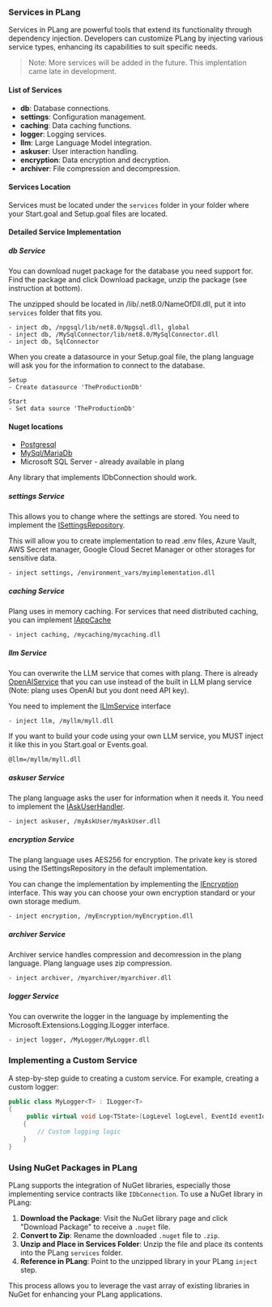 ### Services in PLang

Services in PLang are powerful tools that extend its functionality through dependency injection. Developers can customize PLang by injecting various service types, enhancing its capabilities to suit specific needs.

> Note: More services will be added in the future. This implentation came late in development.

#### List of Services
- **db**: Database connections.
- **settings**: Configuration management.
- **caching**: Data caching functions.
- **logger**: Logging services.
- **llm**: Large Language Model integration.
- **askuser**: User interaction handling.
- **encryption**: Data encryption and decryption.
- **archiver**: File compression and decompression.

#### Services Location
Services must be located under the `services` folder in your folder where your Start.goal and Setup.goal files are located.

#### Detailed Service Implementation

##### db Service
You can download nuget package for the database you need support for. Find the package and click Download package, unzip the package (see instruction at bottom). 

The unzipped should be located in /lib/.net8.0/NameOfDll.dll, put it into `services` folder that fits you.

```plang
- inject db, /npgsql/lib/net8.0/Npgsql.dll, global
- inject db, /MySqlConnector/lib/net8.0/MySqlConnector.dll
- inject db, SqlConnector
```

When you create a datasource in your Setup.goal file, the plang language will ask you for the information to connect to the database.

```plang
Setup
- Create datasource 'TheProductionDb'
```

```plang
Start
- Set data source 'TheProductionDb'
```

#### Nuget locations
- [Postgresql](https://www.nuget.org/packages/Npgsql)
- [MySql/MariaDb](https://www.nuget.org/packages/MySqlConnector)
- Microsoft SQL Server - already available in plang

Any library that implements IDbConnection should work.

##### settings Service

This allows you to change where the settings are stored. You need to implement the [ISettingsRepository](https://github.com/PLangHQ/plang/blob/main/PLang/Interfaces/ISettingsRepository.cs). 

This will allow you to create implementation to read .env files, Azure Vault, AWS Secret manager, Google Cloud Secret Manager or other storages for sensitive data.

```plang
- inject settings, /environment_vars/myimplementation.dll
```
##### caching Service

Plang uses in memory caching. For services that need distributed caching, you can implement [IAppCache](https://github.com/PLangHQ/plang/blob/main/PLang/Interfaces/IAppCache.cs)

```plang
- inject caching, /mycaching/mycaching.dll
```

##### llm Service

You can overwrite the LLM service that comes with plang. There is already [OpenAIService](https://github.com/PLangHQ/services/blob/main/OpenAiService/OpenAiService.cs) that you can use instead of the built in LLM plang service (Note: plang uses OpenAI but you dont need API key).

You need to implement the [ILlmService](https://github.com/PLangHQ/plang/blob/main/PLang/Interfaces/ILlmService.cs) interface

```plang
- inject llm, /myllm/myll.dll
```

If you want to build your code using your own LLM service, you MUST inject it like this in you Start.goal or Events.goal.

```plang
@llm=/myllm/myll.dll
```

##### askuser Service

The plang language asks the user for information when it needs it. You need to implement the [IAskUserHandler](https://github.com/PLangHQ/plang/blob/main/PLang/Interfaces/IAskUserHandler.cs).

```plang
- inject askuser, /myAskUser/myAskUser.dll
```

##### encryption Service

The plang language uses AES256 for encryption. The private key is stored using the ISettingsRepository in the default implementation. 

You can change the implementation by implementing the [IEncryption](https://github.com/PLangHQ/plang/blob/main/PLang/Interfaces/IEncryptionService.cs) interface. This way you can choose your own encryption standard or your own storage medium.

```plang
- inject encryption, /myEncryption/myEncryption.dll
```

##### archiver Service

Archiver service handles compression and decomression in the plang language. Plang language uses zip compression.

```plang
- inject archiver, /myarchiver/myarchiver.dll
```

##### logger Service

You can overwrite the logger in the language by implementing the Microsoft.Extensions.Logging.ILogger interface.

```plang
- inject logger, /MyLogger/MyLogger.dll
```

### Implementing a Custom Service
A step-by-step guide to creating a custom service. For example, creating a custom logger:

```csharp
public class MyLogger<T> : ILogger<T>
{
     public virtual void Log<TState>(LogLevel logLevel, EventId eventId, TState state, Exception? exception, Func<TState, Exception?, string> formatter)
    {
        // Custom logging logic
    }
}
```

### Using NuGet Packages in PLang

PLang supports the integration of NuGet libraries, especially those implementing service contracts like `IDbConnection`. To use a NuGet library in PLang:

1. **Download the Package**: Visit the NuGet library page and click "Download Package" to receive a `.nuget` file.
2. **Convert to Zip**: Rename the downloaded `.nuget` file to `.zip`.
3. **Unzip and Place in Services Folder**: Unzip the file and place its contents into the PLang `services` folder.
4. **Reference in PLang**: Point to the unzipped library in your PLang `inject` step.

This process allows you to leverage the vast array of existing libraries in NuGet for enhancing your PLang applications.

